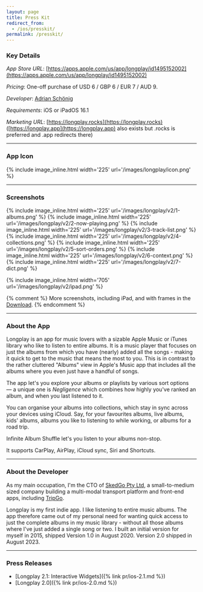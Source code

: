 ```yaml
---
layout: page
title: Press Kit
redirect_from:
  - /ios/presskit/
permalink: /presskit/
---
```


### Key Details

_App Store URL_: [https://apps.apple.com/us/app/longplay/id1495152002](https://apps.apple.com/us/app/longplay/id1495152002)

_Pricing_: One-off purchase of USD 6 / GBP 6 / EUR 7 / AUD 9.

_Developer_: [Adrian Schönig](https://adrian.schoenig.me)

_Requirements_: iOS or iPadOS 16.1

_Marketing URL_: [https://longplay.rocks](https://longplay.rocks) ([https://longplay.app](https://longplay.app) also exists but .rocks is preferred and .app redirects there)

---

### App Icon

{% include image_inline.html width='225' url='/images/longplay/icon.png' %}

---

### Screenshots

{% include image_inline.html width='225' url='/images/longplay/v2/1-albums.png' %}
{% include image_inline.html width='225' url='/images/longplay/v2/2-now-playing.png' %}
{% include image_inline.html width='225' url='/images/longplay/v2/3-track-list.png' %}
{% include image_inline.html width='225' url='/images/longplay/v2/4-collections.png' %}
{% include image_inline.html width='225' url='/images/longplay/v2/5-sort-orders.png' %}
{% include image_inline.html width='225' url='/images/longplay/v2/6-context.png' %}
{% include image_inline.html width='225' url='/images/longplay/v2/7-dict.png' %}

{% include image_inline.html width='705' url='/images/longplay/v2/ipad.png' %}

{% comment %}
More screenshots, including iPad, and with frames in the [Download](/longplay/presskit.zip).
{% endcomment %}

---

### About the App

Longplay is an app for music lovers with a sizable Apple Music or iTunes library who like to listen to entire albums. It is a music player that focuses on just the albums from which you have (nearly) added all the songs - making it quick to get to the music that means the most to you. This is in contrast to the rather cluttered "Albums" view in Apple's Music app that includes all the albums where you even just have a handful of songs.

The app let's you explore your albums or playlists by various sort options — a unique one is _Negligence_ which combines how highly you've ranked an album, and when you last listened to it.

You can organise your albums into collections, which stay in sync across your devices using iCloud. Say, for your favourites albums, live albums, kids' albums, albums you like to listening to while working, or albums for a road trip.

Infinite Album Shuffle let's you listen to your albums non-stop.

It supports CarPlay, AirPlay, iCloud sync, Siri and Shortcuts.

---

### About the Developer

As my main occupation, I'm the CTO of [SkedGo Pty Ltd](https://skedgo.com), a small-to-medium sized company building a multi-modal transport platform and front-end apps, including [TripGo](https://skedgo.com/tripgo).

Longplay is my first indie app. I like listening to entire music albums. The app therefore came out of my personal need for wanting quick access to just the complete albums in my music library - without all those albums where I've just added a single song or two. I built an initial version for myself in 2015, shipped Version 1.0 in August 2020. Version 2.0 shipped in August 2023.

---

### Press Releases

- [Longplay 2.1: Interactive Widgets]({% link pr/ios-2.1.md %})
- [Longplay 2.0]({% link pr/ios-2.0.md %})
